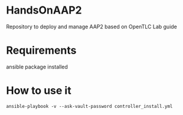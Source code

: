 # HandsOnAAP2
Repository to deploy and manage AAP2 based on OpenTLC Lab guide

# Requirements
ansible package installed

# How to use it

```ansible-playbook -v --ask-vault-password controller_install.yml ```

